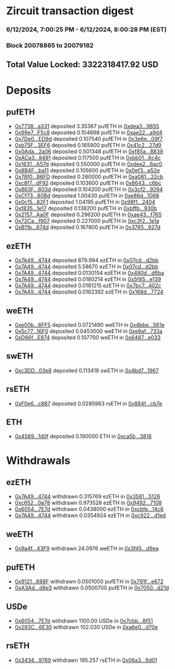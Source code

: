 # Zircuit transaction digest
### 6/12/2024, 7:00:25 PM - 6/12/2024, 8:00:28 PM (EST)
### Block 20078865 to 20079182

## Total Value Locked: 3322318417.92 USD

# Deposits
## pufETH
- [0x7738...a331](https://etherscan.io/address/0x7738874Ed14bAea6971Bc955103e63f4661ca331) deposited 3.35367 pufETH in [0xdea3...9855](https://etherscan.io/tx/0x7738874Ed14bAea6971Bc955103e63f4661ca331)
- [0x99e7...F5c8](https://etherscan.io/address/0x99e732495b30dE70350903D26E2764AF211FF5c8) deposited 0.104668 pufETH in [0xae22...a9d4](https://etherscan.io/tx/0x99e732495b30dE70350903D26E2764AF211FF5c8)
- [0x7De0...ED9d](https://etherscan.io/address/0x7De0E589812fAa06f4018bD77de9CE8ADBDDED9d) deposited 0.107540 pufETH in [0x3e6e...09f7](https://etherscan.io/tx/0x7De0E589812fAa06f4018bD77de9CE8ADBDDED9d)
- [0xb75F...3EF6](https://etherscan.io/address/0xb75Fe531490e0d7092b3218461aB4DfD84ff3EF6) deposited 0.165900 pufETH in [0x41c2...27d9](https://etherscan.io/tx/0xb75Fe531490e0d7092b3218461aB4DfD84ff3EF6)
- [0x0Ada...2a06](https://etherscan.io/address/0x0Ada32f4f7bE8dFC1dAEf23d996f553D6f042a06) deposited 0.501348 pufETH in [0xf85a...8839](https://etherscan.io/tx/0x0Ada32f4f7bE8dFC1dAEf23d996f553D6f042a06)
- [0xACa3...8491](https://etherscan.io/address/0xACa3aeC3C68d1f246341f085E5A68Fef44dd8491) deposited 0.117500 pufETH in [0xbb01...6c4c](https://etherscan.io/tx/0xACa3aeC3C68d1f246341f085E5A68Fef44dd8491)
- [0x1631...A57d](https://etherscan.io/address/0x1631e21b2BaE843050725630D7C329369FebA57d) deposited 0.550000 pufETH in [0xdee2...6ac0](https://etherscan.io/tx/0x1631e21b2BaE843050725630D7C329369FebA57d)
- [0x8B4F...ba11](https://etherscan.io/address/0x8B4F577B6F62cd34898B6d5Ac2D739A13866ba11) deposited 0.105600 pufETH in [0x0ef3...e52e](https://etherscan.io/tx/0x8B4F577B6F62cd34898B6d5Ac2D739A13866ba11)
- [0x78f0...86FD](https://etherscan.io/address/0x78f04a1eeC72aC9158339944d7ebD520Db5886FD) deposited 0.260000 pufETH in [0xa081...22cb](https://etherscan.io/tx/0x78f04a1eeC72aC9158339944d7ebD520Db5886FD)
- [0xc8f7...dF92](https://etherscan.io/address/0xc8f7bfb0f333AC36ef1aB7A7A127dd09Ac63dF92) deposited 0.103600 pufETH in [0x8643...c6bc](https://etherscan.io/tx/0xc8f7bfb0f333AC36ef1aB7A7A127dd09Ac63dF92)
- [0x863F...603d](https://etherscan.io/address/0x863F7a617C42b0D9AE7783E509B192653362603d) deposited 0.104200 pufETH in [0x3cf2...9294](https://etherscan.io/tx/0x863F7a617C42b0D9AE7783E509B192653362603d)
- [0xCf73...80Bd](https://etherscan.io/address/0xCf73AE8f8B83031d1b306e83F2d2bFCf7d3c80Bd) deposited 1.00430 pufETH in [0xe86d...1068](https://etherscan.io/tx/0xCf73AE8f8B83031d1b306e83F2d2bFCf7d3c80Bd)
- [0x0c15...82F1](https://etherscan.io/address/0x0c1535362d055F3218BAc7efd08792f1580d82F1) deposited 1.04195 pufETH in [0x98f1...2404](https://etherscan.io/tx/0x0c1535362d055F3218BAc7efd08792f1580d82F1)
- [0xf835...1e17](https://etherscan.io/address/0xf8359571835A1954d725deD55083d37B03431e17) deposited 0.138200 pufETH in [0xbffb...930b](https://etherscan.io/tx/0xf8359571835A1954d725deD55083d37B03431e17)
- [0x2157...Aa0F](https://etherscan.io/address/0x21579357c2a079605c2Bc4823Dfc2cBeB279Aa0F) deposited 0.296200 pufETH in [0xae43...f765](https://etherscan.io/tx/0x21579357c2a079605c2Bc4823Dfc2cBeB279Aa0F)
- [0x72Ca...f907](https://etherscan.io/address/0x72Cad31DeE8aB2772d563a8CD979a3055344f907) deposited 0.227000 pufETH in [0xc3f2...1e1a](https://etherscan.io/tx/0x72Cad31DeE8aB2772d563a8CD979a3055344f907)
- [0xB11b...674d](https://etherscan.io/address/0xB11bb6Fd19D1DF20D500d72bea26dF3C7519674d) deposited 0.167800 pufETH in [0x3765...927d](https://etherscan.io/tx/0xB11bb6Fd19D1DF20D500d72bea26dF3C7519674d)
## ezETH
- [0x7A49...4744](https://etherscan.io/address/0x7A493Be5c2ce014cD049Bf178a1ac0Db1B434744) deposited 879.994 ezETH in [0x07cd...d2bb](https://etherscan.io/tx/0x7A493Be5c2ce014cD049Bf178a1ac0Db1B434744)
- [0x7A49...4744](https://etherscan.io/address/0x7A493Be5c2ce014cD049Bf178a1ac0Db1B434744) deposited 5.58670 ezETH in [0x07cd...d2bb](https://etherscan.io/tx/0x7A493Be5c2ce014cD049Bf178a1ac0Db1B434744)
- [0x7A49...4744](https://etherscan.io/address/0x7A493Be5c2ce014cD049Bf178a1ac0Db1B434744) deposited 0.0130154 ezETH in [0x480d...d6ba](https://etherscan.io/tx/0x7A493Be5c2ce014cD049Bf178a1ac0Db1B434744)
- [0x7A49...4744](https://etherscan.io/address/0x7A493Be5c2ce014cD049Bf178a1ac0Db1B434744) deposited 0.0180214 ezETH in [0x5f85...e139](https://etherscan.io/tx/0x7A493Be5c2ce014cD049Bf178a1ac0Db1B434744)
- [0x7A49...4744](https://etherscan.io/address/0x7A493Be5c2ce014cD049Bf178a1ac0Db1B434744) deposited 0.0181215 ezETH in [0x7bc7...402c](https://etherscan.io/tx/0x7A493Be5c2ce014cD049Bf178a1ac0Db1B434744)
- [0x7A49...4744](https://etherscan.io/address/0x7A493Be5c2ce014cD049Bf178a1ac0Db1B434744) deposited 0.0162392 ezETH in [0x168d...7724](https://etherscan.io/tx/0x7A493Be5c2ce014cD049Bf178a1ac0Db1B434744)
## weETH
- [0xe00b...6FF5](https://etherscan.io/address/0xe00bC8EcDa3b85F62422e12C99c03E7714816FF5) deposited 0.0721490 weETH in [0x4bbe...561e](https://etherscan.io/tx/0xe00bC8EcDa3b85F62422e12C99c03E7714816FF5)
- [0x5c77...16F0](https://etherscan.io/address/0x5c77e47Be1deD683419d957A33919a2C199b16F0) deposited 0.0453000 weETH in [0xe9af...733a](https://etherscan.io/tx/0x5c77e47Be1deD683419d957A33919a2C199b16F0)
- [0xD66f...E874](https://etherscan.io/address/0xD66f0ae10B9da3B8496325F256D4ed9a2533E874) deposited 0.107700 weETH in [0x6487...e033](https://etherscan.io/tx/0xD66f0ae10B9da3B8496325F256D4ed9a2533E874)
## swETH
- [0xc3DD...03e8](https://etherscan.io/address/0xc3DDF181943c46c3B1D1ee16d76f1162FA1103e8) deposited 0.113418 swETH in [0x4bd7...1967](https://etherscan.io/tx/0xc3DDF181943c46c3B1D1ee16d76f1162FA1103e8)
## rsETH
- [0xF0e6...c887](https://etherscan.io/address/0xF0e63E1Dc6b8e6BA00D4799ADfE012a313dcc887) deposited 0.0285963 rsETH in [0x884f...cb7e](https://etherscan.io/tx/0xF0e63E1Dc6b8e6BA00D4799ADfE012a313dcc887)
## ETH
- [0x4589...1d0f](https://etherscan.io/address/0x458962528F8D7F343fd75aF9Dfaac6E1ECFF1d0f) deposited 0.190000 ETH in [0xca5b...3818](https://etherscan.io/tx/0x458962528F8D7F343fd75aF9Dfaac6E1ECFF1d0f)
# Withdrawals
## ezETH
- [0x7A49...4744](https://etherscan.io/address/0x7A493Be5c2ce014cD049Bf178a1ac0Db1B434744) withdrawn 0.315769 ezETH in [0x3581...5126](https://etherscan.io/tx/0x7A493Be5c2ce014cD049Bf178a1ac0Db1B434744)
- [0xc652...0a78](https://etherscan.io/address/0xc6523FD56d70C62A9541d6b0763598dd5Fd20a78) withdrawn 0.973528 ezETH in [0x9492...7108](https://etherscan.io/tx/0xc6523FD56d70C62A9541d6b0763598dd5Fd20a78)
- [0x6054...7E7d](https://etherscan.io/address/0x6054d61eB4c4153B7F5BfC31cB0f20Bc85777E7d) withdrawn 0.0438000 ezETH in [0xcbfe...14c6](https://etherscan.io/tx/0x6054d61eB4c4153B7F5BfC31cB0f20Bc85777E7d)
- [0x7A49...4744](https://etherscan.io/address/0x7A493Be5c2ce014cD049Bf178a1ac0Db1B434744) withdrawn 0.0354924 ezETH in [0xc922...d1ed](https://etherscan.io/tx/0x7A493Be5c2ce014cD049Bf178a1ac0Db1B434744)
## weETH
- [0x9a4f...43F9](https://etherscan.io/address/0x9a4f7E4A3DA2D6917b3290893A7338b134F843F9) withdrawn 24.0976 weETH in [0x3f45...d9ea](https://etherscan.io/tx/0x9a4f7E4A3DA2D6917b3290893A7338b134F843F9)
## pufETH
- [0x9121...688F](https://etherscan.io/address/0x91210c3e4581e41c09E40533dc75eE434859688F) withdrawn 0.0501000 pufETH in [0x791f...e672](https://etherscan.io/tx/0x91210c3e4581e41c09E40533dc75eE434859688F)
- [0xA3Ad...d8e3](https://etherscan.io/address/0xA3AdE5337D9708937530287110273f917ecAd8e3) withdrawn 0.0500700 pufETH in [0x7050...d21d](https://etherscan.io/tx/0xA3AdE5337D9708937530287110273f917ecAd8e3)
## USDe
- [0x6054...7E7d](https://etherscan.io/address/0x6054d61eB4c4153B7F5BfC31cB0f20Bc85777E7d) withdrawn 1100.00 USDe in [0x7cbb...8f51](https://etherscan.io/tx/0x6054d61eB4c4153B7F5BfC31cB0f20Bc85777E7d)
- [0x293C...6E30](https://etherscan.io/address/0x293C6937D8D82e05B01335F7B33FBA0c8e256E30) withdrawn 102.030 USDe in [0xa6e0...d70e](https://etherscan.io/tx/0x293C6937D8D82e05B01335F7B33FBA0c8e256E30)
## rsETH
- [0x3434...9789](https://etherscan.io/address/0x34349c5569e7B846c3558961552D2202760A9789) withdrawn 195.257 rsETH in [0x06a3...9d01](https://etherscan.io/tx/0x34349c5569e7B846c3558961552D2202760A9789)
